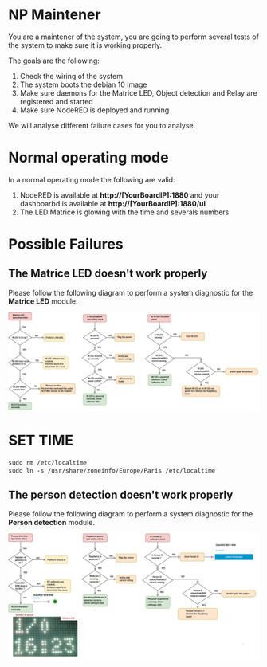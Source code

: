 # NP Maintener

You are a maintener of the system, you are going to perform several tests of the system to make sure it is working properly.

The goals are the following:

1. Check the wiring of the system
2. The system boots the debian 10 image
3. Make sure daemons for the Matrice LED, Object detection and Relay are registered and started
4. Make sure NodeRED is deployed and running

We will analyse different failure cases for you to analyse.

# Normal operating mode

In a normal operating mode the following are valid:

1. NodeRED is available at **http://[YourBoardIP]:1880** and your dashboarbd is available at **http://[YourBoardIP]:1880/ui**
2. The LED Matrice is glowing with the time and severals numbers

# Possible Failures

## The Matrice LED doesn't work properly

Please follow the following diagram to perform a system diagnostic for the **Matrice LED** module.

![Diagnostic TCD](Diagnostic_Matrice_LED.jpg)

# SET TIME

```
sudo rm /etc/localtime
sudo ln -s /usr/share/zoneinfo/Europe/Paris /etc/localtime
```

## The person detection doesn't work properly

Please follow the following diagram to perform a system diagnostic for the **Person detection** module.

![Diagnostic FC](Diagnostic_Person_D.jpg)
